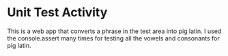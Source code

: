 # Unit Test Activity

This is a web app that converts a phrase in the test area into pig latin. 
I used the console.assert many times for testing all the vowels and consonants for pig latin.
